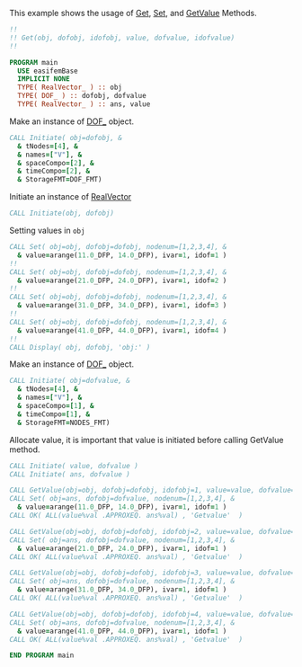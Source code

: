 This example shows the usage of [Get](Get.md), [Set](Set.md), and [GetValue](GetValue.md) Methods.

```fortran
!!
!! Get(obj, dofobj, idofobj, value, dofvalue, idofvalue)
!!
```

```fortran
PROGRAM main
  USE easifemBase
  IMPLICIT NONE
  TYPE( RealVector_ ) :: obj
  TYPE( DOF_ ) :: dofobj, dofvalue
  TYPE( RealVector_ ) :: ans, value
```

Make an instance of [DOF_](../DOF/DOF_.md) object.

```fortran
CALL Initiate( obj=dofobj, &
  & tNodes=[4], &
  & names=["V"], &
  & spaceCompo=[2], &
  & timeCompo=[2], &
  & StorageFMT=DOF_FMT)
```

Initiate an instance of [RealVector](RealVector.md)

```fortran
CALL Initiate(obj, dofobj)
```

Setting values in `obj`

```fortran
CALL Set( obj=obj, dofobj=dofobj, nodenum=[1,2,3,4], &
  & value=arange(11.0_DFP, 14.0_DFP), ivar=1, idof=1 )
!!
CALL Set( obj=obj, dofobj=dofobj, nodenum=[1,2,3,4], &
  & value=arange(21.0_DFP, 24.0_DFP), ivar=1, idof=2 )
!!
CALL Set( obj=obj, dofobj=dofobj, nodenum=[1,2,3,4], &
  & value=arange(31.0_DFP, 34.0_DFP), ivar=1, idof=3 )
!!
CALL Set( obj=obj, dofobj=dofobj, nodenum=[1,2,3,4], &
  & value=arange(41.0_DFP, 44.0_DFP), ivar=1, idof=4 )
!!
CALL Display( obj, dofobj, 'obj:' )
```

Make an instance of [DOF_](../DOF/DOF_.md) object.

```fortran
CALL Initiate( obj=dofvalue, &
  & tNodes=[4], &
  & names=["V"], &
  & spaceCompo=[1], &
  & timeCompo=[1], &
  & StorageFMT=NODES_FMT)
```

Allocate value, it is important that value is initiated before calling GetValue method.

```fortran
CALL Initiate( value, dofvalue )
CALL Initiate( ans, dofvalue )
```

```fortran
CALL GetValue(obj=obj, dofobj=dofobj, idofobj=1, value=value, dofvalue=dofvalue, idofvalue=1)
CALL Set( obj=ans, dofobj=dofvalue, nodenum=[1,2,3,4], &
  & value=arange(11.0_DFP, 14.0_DFP), ivar=1, idof=1 )
CALL OK( ALL(value%val .APPROXEQ. ans%val) , 'Getvalue'  )
```

```fortran
CALL GetValue(obj=obj, dofobj=dofobj, idofobj=2, value=value, dofvalue=dofvalue, idofvalue=1)
CALL Set( obj=ans, dofobj=dofvalue, nodenum=[1,2,3,4], &
  & value=arange(21.0_DFP, 24.0_DFP), ivar=1, idof=1 )
CALL OK( ALL(value%val .APPROXEQ. ans%val) , 'Getvalue'  )
```

```fortran
CALL GetValue(obj=obj, dofobj=dofobj, idofobj=3, value=value, dofvalue=dofvalue, idofvalue=1)
CALL Set( obj=ans, dofobj=dofvalue, nodenum=[1,2,3,4], &
  & value=arange(31.0_DFP, 34.0_DFP), ivar=1, idof=1 )
CALL OK( ALL(value%val .APPROXEQ. ans%val) , 'Getvalue'  )
```

```fortran
CALL GetValue(obj=obj, dofobj=dofobj, idofobj=4, value=value, dofvalue=dofvalue, idofvalue=1)
CALL Set( obj=ans, dofobj=dofvalue, nodenum=[1,2,3,4], &
  & value=arange(41.0_DFP, 44.0_DFP), ivar=1, idof=1 )
CALL OK( ALL(value%val .APPROXEQ. ans%val) , 'Getvalue'  )
```

```fortran
END PROGRAM main
```
